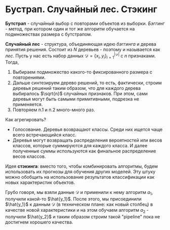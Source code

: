 # Бустрап. Случайный лес. Стэкинг

**Бутстрап** - случайный выбор с повторами объектов из выборки. *Бэггинг* - метод, при котором один и тот же алгоритм обучается на подмножествах размера с бутстрапом.

**Случайный лес** - структура, объединяющая идею *бэггинга* и дерева принятия решения. Состоит из $N$ деревьев - поэтому и называется как *лес*. Пусть у нас есть набор данных $\mathcal{D} = \{x_i, y_i\}_{i = 1}^{|\mathcal{D}|}$ с $n$ признаками. Тогда,

1. Выбираем подмножество какого-то фиксированного размера с повторениями.
2. Дальше синтезируем дерево решений, то есть, фактически, строим деревья решений таким образом, что для каждого дерева выбиралось $\sqrt{n}$ случайных признаков. При этом, сами деревья могут быть самыми примитивными, подрезка не применяется.
3. Повторяем п.1 и п.2 много-много раз.

Как агрегировать?

- Голосование. Деревья возвращают классы. Среди них ищется чаще всего встречающийся класс.
- Деревья могут возвращать распределения вероятностей или весов классов, которые суммируются для каждого класса. И далее полученные суммы используются как финальное распределение весов классов.

Идея **стэкинга**: вместо того, чтобы комбинировать алгоритмы, будем использовать их прогнозы для обучения других моделей. Эту штуку можно обобщить на использование результатов классификации как новых характеристик объектов.

Грубо говоря, мы взяли данные $\mathcal{D}$ и применили к нему алгоритм $a_1$, получили какой-то $\hat{y_1}$. После этого, мы присоединили $\hat{y_1}$ к данным $\mathcal{D}$ (в техническом плане: как новый столбец) в качестве новой характеристики и на этом обучаем алгоритм $a_2$ - получили $\hat{y_2}$ и таким образом строим такой "pipeline" пока не достигнем хорошего качества.

